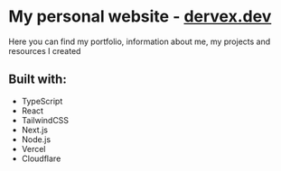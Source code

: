 # My personal website - [dervex.dev](https://www.dervex.dev/)
Here you can find my portfolio, information about me, my projects and resources I created

## Built with:
* TypeScript
* React
* TailwindCSS
* Next.js
* Node.js
* Vercel
* Cloudflare

